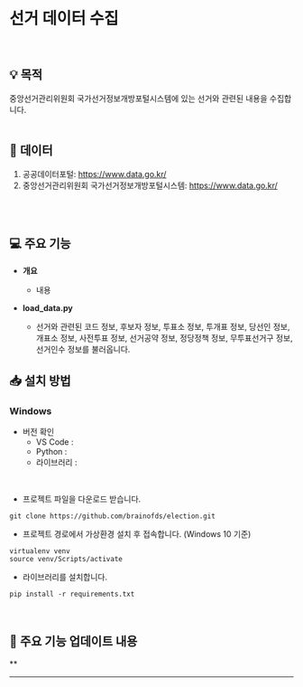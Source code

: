 # 선거 데이터 수집
<br/>

## 💡 목적
중앙선거관리위원회 국가선거정보개방포털시스템에 있는 선거와 관련된 내용을 수집합니다.
<br/>
<br/>

## 📁 데이터
1. 공공데이터포털: <https://www.data.go.kr/> <br/>
2. 중앙선거관리위원회 국가선거정보개방포털시스템: <https://www.data.go.kr/>
<br/>
<br/>

## 💻 주요 기능

- **개요**
  - 내용

- **load_data.py**
  - 선거와 관련된 코드 정보, 후보자 정보, 투표소 정보, 투개표 정보, 당선인 정보, 개표소 정보, 사전투표 정보, 선거공약 정보, 정당정책 정보, 무투표선거구 정보, 선거인수 정보를 불러옵니다.

## 📥 설치 방법

### Windows
- 버전 확인
  - VS Code : 
  - Python : 
  - 라이브러리 : 
</br>

- 프로젝트 파일을 다운로드 받습니다.
```
git clone https://github.com/brainofds/election.git
```
- 프로젝트 경로에서 가상환경 설치 후 접속합니다. (Windows 10 기준)
```
virtualenv venv
source venv/Scripts/activate
```
- 라이브러리를 설치합니다.
```
pip install -r requirements.txt
```
<br/>

## 📅 주요 기능 업데이트 내용 <br/>
**

---
